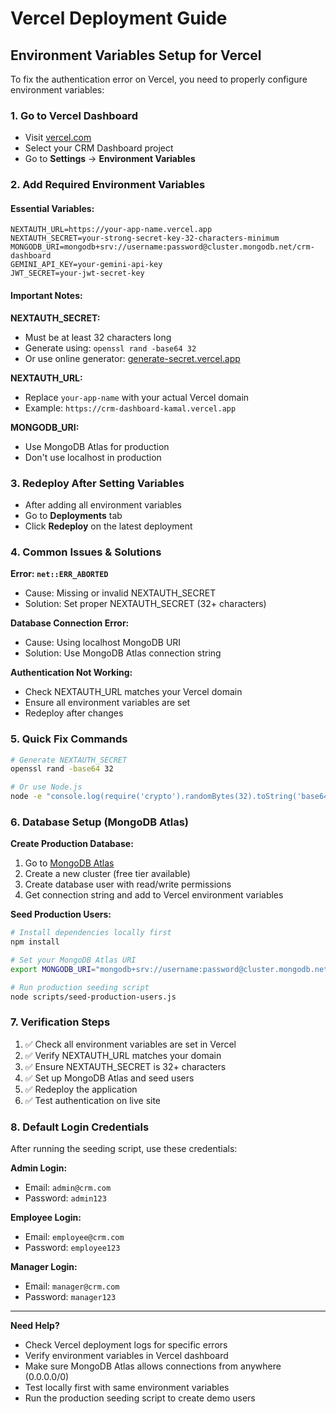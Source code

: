 # Vercel Deployment Guide

## Environment Variables Setup for Vercel

To fix the authentication error on Vercel, you need to properly configure environment variables:

### 1. Go to Vercel Dashboard
- Visit [vercel.com](https://vercel.com)
- Select your CRM Dashboard project
- Go to **Settings** → **Environment Variables**

### 2. Add Required Environment Variables

#### Essential Variables:
```
NEXTAUTH_URL=https://your-app-name.vercel.app
NEXTAUTH_SECRET=your-strong-secret-key-32-characters-minimum
MONGODB_URI=mongodb+srv://username:password@cluster.mongodb.net/crm-dashboard
GEMINI_API_KEY=your-gemini-api-key
JWT_SECRET=your-jwt-secret-key
```

#### Important Notes:

**NEXTAUTH_SECRET:**
- Must be at least 32 characters long
- Generate using: `openssl rand -base64 32`
- Or use online generator: [generate-secret.vercel.app](https://generate-secret.vercel.app/32)

**NEXTAUTH_URL:**
- Replace `your-app-name` with your actual Vercel domain
- Example: `https://crm-dashboard-kamal.vercel.app`

**MONGODB_URI:**
- Use MongoDB Atlas for production
- Don't use localhost in production

### 3. Redeploy After Setting Variables
- After adding all environment variables
- Go to **Deployments** tab
- Click **Redeploy** on the latest deployment

### 4. Common Issues & Solutions

**Error: `net::ERR_ABORTED`**
- Cause: Missing or invalid NEXTAUTH_SECRET
- Solution: Set proper NEXTAUTH_SECRET (32+ characters)

**Database Connection Error:**
- Cause: Using localhost MongoDB URI
- Solution: Use MongoDB Atlas connection string

**Authentication Not Working:**
- Check NEXTAUTH_URL matches your Vercel domain
- Ensure all environment variables are set
- Redeploy after changes

### 5. Quick Fix Commands

```bash
# Generate NEXTAUTH_SECRET
openssl rand -base64 32

# Or use Node.js
node -e "console.log(require('crypto').randomBytes(32).toString('base64'))"
```

### 6. Database Setup (MongoDB Atlas)

**Create Production Database:**
1. Go to [MongoDB Atlas](https://cloud.mongodb.com)
2. Create a new cluster (free tier available)
3. Create database user with read/write permissions
4. Get connection string and add to Vercel environment variables

**Seed Production Users:**
```bash
# Install dependencies locally first
npm install

# Set your MongoDB Atlas URI
export MONGODB_URI="mongodb+srv://username:password@cluster.mongodb.net/crm-dashboard"

# Run production seeding script
node scripts/seed-production-users.js
```

### 7. Verification Steps

1. ✅ Check all environment variables are set in Vercel
2. ✅ Verify NEXTAUTH_URL matches your domain
3. ✅ Ensure NEXTAUTH_SECRET is 32+ characters
4. ✅ Set up MongoDB Atlas and seed users
5. ✅ Redeploy the application
6. ✅ Test authentication on live site

### 8. Default Login Credentials

After running the seeding script, use these credentials:

**Admin Login:**
- Email: `admin@crm.com`
- Password: `admin123`

**Employee Login:**
- Email: `employee@crm.com`
- Password: `employee123`

**Manager Login:**
- Email: `manager@crm.com`
- Password: `manager123`

---

**Need Help?**
- Check Vercel deployment logs for specific errors
- Verify environment variables in Vercel dashboard
- Make sure MongoDB Atlas allows connections from anywhere (0.0.0.0/0)
- Test locally first with same environment variables
- Run the production seeding script to create demo users